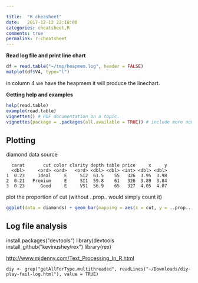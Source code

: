 ```yaml
---

title:  "R cheasheet"
date:   2017-12-12 22:18:00
categories: cheatsheet,R
comments: true
permalink: r-cheatsheet
---
```

**Read log file and print line chart**

```r
df = read.table("~/tmp/heapmem.log", header = FALSE)
matplot(df$V4, type="l")
```

in column 4 we have the heapmem it will produce the linechart.

**Getting help and examples**

```r
help(read.table)
example(read.table)
vignettes() # PDF documentation on a topic.
vignettes(package = .packages(all.available = TRUE)) # include more non standard topics.
```

## Plotting

diamond data source

```
  carat       cut color clarity depth table price     x     y
  <dbl>     <ord> <ord>   <ord> <dbl> <dbl> <int> <dbl> <dbl>
1  0.23     Ideal     E     SI2  61.5    55   326  3.95  3.98
2  0.21   Premium     E     SI1  59.8    61   326  3.89  3.84
3  0.23      Good     E     VS1  56.9    65   327  4.05  4.07
```

plot the proportion of cut (without ..prop.. would simply count it)

```r
ggplot(data = diamonds) + geom_bar(mapping = aes(x = cut, y = ..prop.., group = 1))
```

## Log file analysis

install.packages("devtools")
library(devtools
install_github("kevinushey/rex")
library(rex)

http://www.mjdenny.com/Text_Processing_In_R.html

`diy <- grep("getAllForType.multithreaded", readLines("~/Downloads/diy-play-fail-log.html"), value = TRUE)`

